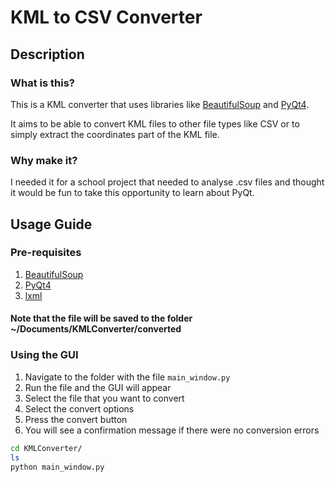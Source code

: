 # KML to CSV Converter
## Description
### What is this?
This is a KML converter that uses libraries like [BeautifulSoup](https://www.crummy.com/software/BeautifulSoup/bs4/doc) and [PyQt4](https://pypi.org/project/PyQt4/).

It aims to be able to convert KML files to other file types like CSV or to simply extract the coordinates part of the KML file.
### Why make it?
I needed it for a school project that needed to analyse .csv files and thought it would be fun to take this opportunity to learn about PyQt.

## Usage Guide
### Pre-requisites
1. [BeautifulSoup](https://www.crummy.com/software/BeautifulSoup/bs4/doc/#installing-beautiful-soup)
2. [PyQt4](https://riverbankcomputing.com/software/pyqt/download)
3. [lxml](http://lxml.de/installation.html)

#### Note that the file will be saved to the folder ~/Documents/KMLConverter/converted

### Using the GUI
1. Navigate to the folder with the file `main_window.py`
2. Run the file and the GUI will appear
3. Select the file that you want to convert
4. Select the convert options
5. Press the convert button
6. You will see a confirmation message if there were no conversion errors

```bash
cd KMLConverter/
ls
python main_window.py
```
